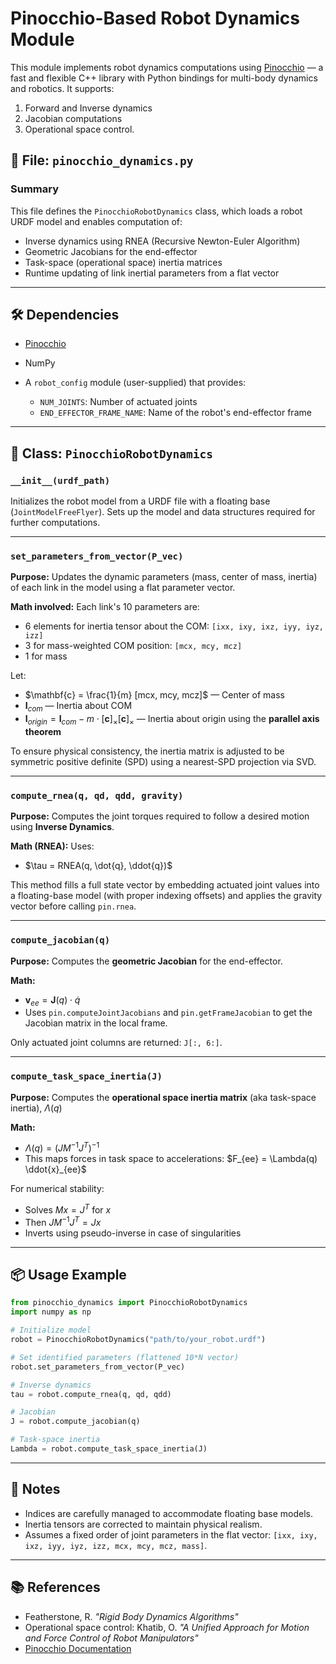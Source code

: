 # Pinocchio-Based Robot Dynamics Module

This module implements robot dynamics computations using [Pinocchio](https://stack-of-tasks.github.io/pinocchio/) — a fast and flexible C++ library with Python bindings for multi-body dynamics and robotics. It supports:
1. Forward and Inverse dynamics 
2. Jacobian computations
3. Operational space control.

## 📁 File: `pinocchio_dynamics.py`

### Summary

This file defines the `PinocchioRobotDynamics` class, which loads a robot URDF model and enables computation of:

* Inverse dynamics using RNEA (Recursive Newton-Euler Algorithm)
* Geometric Jacobians for the end-effector
* Task-space (operational space) inertia matrices
* Runtime updating of link inertial parameters from a flat vector

---

## 🛠️ Dependencies

* [Pinocchio](https://github.com/stack-of-tasks/pinocchio)
* NumPy
* A `robot_config` module (user-supplied) that provides:

  * `NUM_JOINTS`: Number of actuated joints
  * `END_EFFECTOR_FRAME_NAME`: Name of the robot's end-effector frame

---

## 🧠 Class: `PinocchioRobotDynamics`

### `__init__(urdf_path)`

Initializes the robot model from a URDF file with a floating base (`JointModelFreeFlyer`). Sets up the model and data structures required for further computations.

---

### `set_parameters_from_vector(P_vec)`

**Purpose:**
Updates the dynamic parameters (mass, center of mass, inertia) of each link in the model using a flat parameter vector.

**Math involved:**
Each link's 10 parameters are:

* 6 elements for inertia tensor about the COM: `[ixx, ixy, ixz, iyy, iyz, izz]`
* 3 for mass-weighted COM position: `[mcx, mcy, mcz]`
* 1 for mass

Let:

* $\mathbf{c} = \frac{1}{m} [mcx, mcy, mcz]$ — Center of mass
* $\mathbf{I}_{com}$ — Inertia about COM
* $\mathbf{I}_{origin} = \mathbf{I}_{com} - m \cdot [\mathbf{c}]_\times [\mathbf{c}]_\times$ — Inertia about origin using the **parallel axis theorem**

To ensure physical consistency, the inertia matrix is adjusted to be symmetric positive definite (SPD) using a nearest-SPD projection via SVD.

---

### `compute_rnea(q, qd, qdd, gravity)`

**Purpose:**
Computes the joint torques required to follow a desired motion using **Inverse Dynamics**.

**Math (RNEA):**
Uses:

* $\tau = RNEA(q, \dot{q}, \ddot{q})$

This method fills a full state vector by embedding actuated joint values into a floating-base model (with proper indexing offsets) and applies the gravity vector before calling `pin.rnea`.

---

### `compute_jacobian(q)`

**Purpose:**
Computes the **geometric Jacobian** for the end-effector.

**Math:**

* $\mathbf{v}_{ee} = \mathbf{J}(q) \cdot \dot{q}$
* Uses `pin.computeJointJacobians` and `pin.getFrameJacobian` to get the Jacobian matrix in the local frame.

Only actuated joint columns are returned: `J[:, 6:]`.

---

### `compute_task_space_inertia(J)`

**Purpose:**
Computes the **operational space inertia matrix** (aka task-space inertia), $\Lambda(q)$

**Math:**

* $\Lambda(q) = (J M^{-1} J^T)^{-1}$
* This maps forces in task space to accelerations:
  $F_{ee} = \Lambda(q) \ddot{x}_{ee}$

For numerical stability:

* Solves $M x = J^T$ for $x$
* Then $J M^{-1} J^T = J x$
* Inverts using pseudo-inverse in case of singularities

---

## 📦 Usage Example

```python
from pinocchio_dynamics import PinocchioRobotDynamics
import numpy as np

# Initialize model
robot = PinocchioRobotDynamics("path/to/your_robot.urdf")

# Set identified parameters (flattened 10*N vector)
robot.set_parameters_from_vector(P_vec)

# Inverse dynamics
tau = robot.compute_rnea(q, qd, qdd)

# Jacobian
J = robot.compute_jacobian(q)

# Task-space inertia
Lambda = robot.compute_task_space_inertia(J)
```

---

## 📌 Notes

* Indices are carefully managed to accommodate floating base models.
* Inertia tensors are corrected to maintain physical realism.
* Assumes a fixed order of joint parameters in the flat vector: `[ixx, ixy, ixz, iyy, iyz, izz, mcx, mcy, mcz, mass]`.

---

## 📚 References

* Featherstone, R. *"Rigid Body Dynamics Algorithms"*
* Operational space control: Khatib, O. *"A Unified Approach for Motion and Force Control of Robot Manipulators"*
* [Pinocchio Documentation](https://stack-of-tasks.github.io/pinocchio/)
